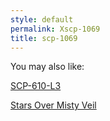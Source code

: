 ```yaml
---
style: default
permalink: Xscp-1069
title: scp-1069
---
```

You may also like:

[SCP-610-L3](http://scp-wiki.net/scp-610-l3)

[Stars Over Misty Veil](http://scp-wiki.net/stars-over-misty-veil)
